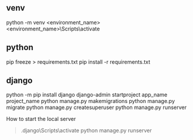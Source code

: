 venv
----
python -m venv <environment_name>
<environment_name>\Scripts\activate

python
------
pip freeze > requirements.txt
pip install -r requirements.txt


django
------
python -m pip install django
django-admin startproject app_name project_name
python manage.py makemigrations
python manage.py migrate
python manage.py createsuperuser
python manage.py runserver


How to start the local server
> .django\Scripts\activate
> python manage.py runserver